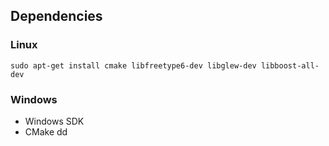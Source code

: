 ## Dependencies

### Linux

```
sudo apt-get install cmake libfreetype6-dev libglew-dev libboost-all-dev
```

### Windows

* Windows SDK
* CMake
dd
